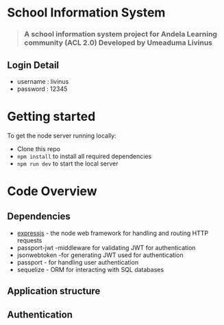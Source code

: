 # School Information System
>### A school information system project for Andela Learning community (ACL 2.0) Developed by Umeaduma Livinus


## Login Detail
- username : livinus
- password : 12345

# Getting started

To get the node server running locally:
- Clone this repo
- `npm install` to install all required dependencies
- `npm run dev` to start the local server

# Code Overview
## Dependencies
- [expressjs](!https://github.com/expressjs/express) - the node web framework for handling and routing HTTP requests
- passport-jwt -middleware for validating JWT for authentication
- jsonwebtoken -for generating JWT used for authentication
- passport - for handling user authentication
- sequelize - ORM for interacting with SQL databases

## Application structure

## Authentication


